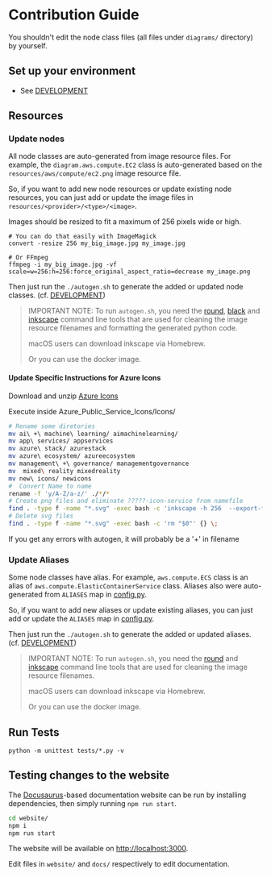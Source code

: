 # Contribution Guide

You shouldn't edit the node class files (all files under `diagrams/` directory) by
yourself.

## Set up your environment

- See [DEVELOPMENT][DEVELOPMENT.md]

## Resources

### Update nodes

All node classes are auto-generated from image resource files. For example, the
`diagram.aws.compute.EC2` class is auto-generated based on the
`resources/aws/compute/ec2.png` image resource file.

So, if you want to add new node resources or update existing node resources, you
can just add or update the image files in `resources/<provider>/<type>/<image>`.

Images should be resized to fit a maximum of 256 pixels wide or high.

```shell
# You can do that easily with ImageMagick
convert -resize 256 my_big_image.jpg my_image.jpg

# Or FFmpeg
ffmpeg -i my_big_image.jpg -vf scale=w=256:h=256:force_original_aspect_ratio=decrease my_image.png
```

Then just run the `./autogen.sh` to generate the added or updated node classes. (cf. [DEVELOPMENT][DEVELOPMENT.md])

> IMPORTANT NOTE: To run `autogen.sh`, you need the [round][round], [black][black] and
> [inkscape][inkscape] command line tools that are used for cleaning the image
> resource filenames and formatting the generated python code.
>
> macOS users can download inkscape via Homebrew.
>
> Or you can use the docker image.

[DEVELOPMENT.md]: ./DEVELOPMENT.md
[round]: https://github.com/mingrammer/round
[black]: https://pypi.org/project/black
[inkscape]: https://inkscape.org/ko/release

#### Update Specific Instructions for Azure Icons

Download and unzip [Azure Icons](https://learn.microsoft.com/en-us/azure/architecture/icons/)

Execute inside Azure_Public_Service_Icons/Icons/
```bash
# Rename some diretories
mv ai\ +\ machine\ learning/ aimachinelearning/
mv app\ services/ appservices
mv azure\ stack/ azurestack
mv azure\ ecosystem/ azureecosystem
mv management\ +\ governance/ managementgovernance
mv  mixed\ reality mixedreality
mv new\ icons/ newicons
#  Convert Name to name
rename -f 'y/A-Z/a-z/' ./*/*
# Create png files and eliminate ?????-icon-service from namefile
find . -type f -name "*.svg" -exec bash -c 'inkscape -h 256  --export-filename="${0%.svg}.png" "$0";mv "${0%.svg}.png" "$(echo "${0%.svg}.png" | sed -r 's/[0-9]{5}-icon-service-//')"' {} \;
# Delete svg files
find . -type f -name "*.svg" -exec bash -c 'rm "$0"' {} \;
```

If you get any errors with autogen, it will probably be a '+' in  filename 

### Update Aliases

Some node classes have alias. For example, `aws.compute.ECS` class is an alias
of `aws.compute.ElasticContainerService` class. Aliases also were auto-generated
from `ALIASES` map in [config.py](config.py).

So, if you want to add new aliases or update existing aliases, you can just add
or update the `ALIASES` map in [config.py](config.py).

Then just run the `./autogen.sh` to generate the added or updated aliases. (cf. [DEVELOPMENT][DEVELOPMENT.md])

> IMPORTANT NOTE: To run `autogen.sh`, you need the [round][round] and
> [inkscape][inkscape] command line tools that are used for cleaning the image
> resource filenames.
>
> macOS users can download inkscape via Homebrew.
>
> Or you can use the docker image.

## Run Tests

```shell
python -m unittest tests/*.py -v
```

## Testing changes to the website

The [Docusaurus](https://docusaurus.io/)-based documentation website can be run by installing dependencies, then simply running `npm run start`.

```bash
cd website/
npm i
npm run start
```

The website will be available on [http://localhost:3000](http://localhost:3000).

Edit files in `website/` and `docs/` respectively to edit documentation.
